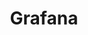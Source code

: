 ---
title: Grafana
menu:
  sidebar:
    name: Grafana
    identifier: grafana
    parent: apps
    weight: 10
---